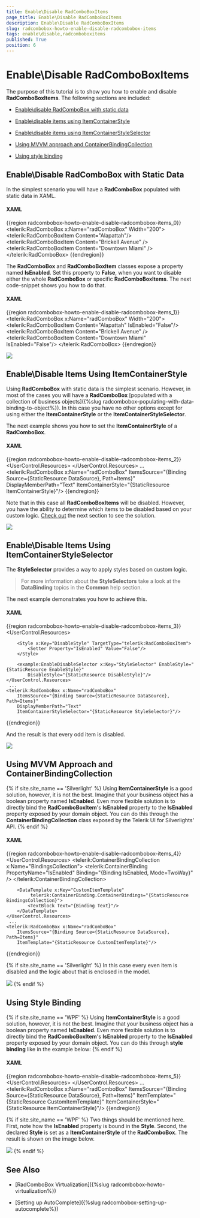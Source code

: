 ```yaml
---
title: Enable\Disable RadComboBoxItems
page_title: Enable\Disable RadComboBoxItems
description: Enable\Disable RadComboBoxItems
slug: radcombobox-howto-enable-disable-radcombobox-items
tags: enable\disable,radcomboboxitems
published: True
position: 6
---
```


# Enable\Disable RadComboBoxItems

The purpose of this tutorial is to show you how to enable and disable __RadComboBoxItems__. The following sections are included:

* [Enable\disable RadComboBox with static data](#enabledisable-radcombobox-with-static-data)

* [Enable\disable items using ItemContainerStyle](#enabledisable-items-using-itemcontainerstyle)

* [Enable\disable items using ItemContainerStyleSelector](#enabledisable-items-using-itemcontainerstyleselector)

* [Using MVVM approach and ContainerBindingCollection](#using-mvvm-approach-and-containerbindingcollection)

* [Using style binding](#using-style-binding)

## Enable\Disable RadComboBox with Static Data

In the simplest scenario you will have a __RadComboBox__ populated with static data in XAML.

#### __XAML__

{{region radcombobox-howto-enable-disable-radcombobox-items_0}}
	<telerik:RadComboBox x:Name="radComboBox" Width="200">
	    <telerik:RadComboBoxItem Content="Alapattah"/>
	    <telerik:RadComboBoxItem Content="Brickell Avenue" />
	    <telerik:RadComboBoxItem Content="Downtown Miami" />
	</telerik:RadComboBox>
{{endregion}}



The __RadComboBox__ and __RadComboBoxItem__ classes expose a property named __IsEnabled__. Set this property to __False__, when you want to disable either the whole __RadComboBox__ or specific __RadComboBoxItems__. The next code-snippet shows you how to do that.

#### __XAML__

{{region radcombobox-howto-enable-disable-radcombobox-items_1}}
	<telerik:RadComboBox x:Name="radComboBox" Width="200">
	    <telerik:RadComboBoxItem Content="Alapattah" IsEnabled="False"/>
	    <telerik:RadComboBoxItem Content="Brickell Avenue" />
	    <telerik:RadComboBoxItem Content="Downtown Miami" IsEnabled="False"/>
	</telerik:RadComboBox>
{{endregion}}

![](images/RadComboBox_HowTo_EnableDisableItems_010.png)

## Enable\Disable Items Using ItemContainerStyle

Using __RadComboBox__ with static data is the simplest scenario. However, in most of the cases you will have a __RadComboBox__ [populated with a collection of business objects]({%slug radcombobox-populating-with-data-binding-to-object%}). In this case you have no other options except for using either the __ItemContainerStyle__ or the __ItemContainerStyleSelector__.

The next example shows you how to set the __ItemContainerStyle__ of a __RadComboBox__.

#### __XAML__

{{region radcombobox-howto-enable-disable-radcombobox-items_2}}
	<UserControl.Resources>
	    <Style x:Key="ItemContainerStyle" TargetType="telerik:RadComboBoxItem">
	        <Setter Property="IsEnabled" Value="False"/>
	    </Style>
	</UserControl.Resources>
	 ...
	<telerik:RadComboBox x:Name="radComboBox"
	    ItemsSource="{Binding Source={StaticResource DataSource}, Path=Items}"
	    DisplayMemberPath="Text"
	    ItemContainerStyle="{StaticResource ItemContainerStyle}"/>
{{endregion}}

Note that in this case all __RadComboBoxItems__ will be disabled. However, you have the ability to determine which items to be disabled based on your custom logic. [Check out](#enabledisable-items-using-itemcontainerstyleselector) the next section to see the solution.

![](images/RadComboBox_HowTo_EnableDisableItems_020.png)

## Enable\Disable Items Using ItemContainerStyleSelector

The __StyleSelector__ provides a way to apply styles based on custom logic.

>For more information about the __StyleSelectors__ take a look at the __DataBinding__ topics in the __Common__ help section. 

The next example demonstrates you how to achieve this.

#### __XAML__

{{region radcombobox-howto-enable-disable-radcombobox-items_3}}
	<UserControl.Resources>
	    <Style x:Key="EnableStyle" TargetType="telerik:RadComboBoxItem">
	        <Setter Property="IsEnabled" Value="True"/>
	    </Style>
	
	    <Style x:Key="DisableStyle" TargetType="telerik:RadComboBoxItem">
	        <Setter Property="IsEnabled" Value="False"/>
	    </Style>
	
	    <example:EnableDisableSelector x:Key="StyleSelector" EnableStyle="{StaticResource EnableStyle}"
	        DisableStyle="{StaticResource DisableStyle}"/>
	</UserControl.Resources>
	 ...
	<telerik:RadComboBox x:Name="radComboBox"
	    ItemsSource="{Binding Source={StaticResource DataSource}, Path=Items}"
	    DisplayMemberPath="Text"
	    ItemContainerStyleSelector="{StaticResource StyleSelector}"/>
{{endregion}}

And the result is that every odd item is disabled.

![](images/RadComboBox_HowTo_EnableDisableItems_030.png)

## Using MVVM Approach and ContainerBindingCollection

{% if site.site_name == 'Silverlight' %}
Using __ItemContainerStyle__ is a good solution, however, it is not the best. Imagine that your business object has a boolean property named __IsEnabled__. Even more flexible solution is to directly bind the __RadComboBoxItem__'s __IsEnabled__ property to the __IsEnabled__ property exposed by your domain object. You can do this through the __ContainerBindingCollection__ class exposed by the Telerik UI for Silverlights' API.
{% endif %}

#### __XAML__

{{region radcombobox-howto-enable-disable-radcombobox-items_4}}
	<UserControl.Resources>
	    <telerik:ContainerBindingCollection x:Name="BindingsCollection">
	        <telerik:ContainerBinding PropertyName="IsEnabled" Binding="{Binding IsEnabled, Mode=TwoWay}" />
	    </telerik:ContainerBindingCollection>
	
	    <DataTemplate x:Key="CustomItemTemplate"
	         telerik:ContainerBinding.ContainerBindings="{StaticResource BindingsCollection}">
	        <TextBlock Text="{Binding Text}"/>
	    </DataTemplate>
	</UserControl.Resources>
	 ...
	<telerik:RadComboBox x:Name="radComboBox"
	    ItemsSource="{Binding Source={StaticResource DataSource}, Path=Items}"
	    ItemTemplate="{StaticResource CustomItemTemplate}"/>
{{endregion}}

{% if site.site_name == 'Silverlight' %}
In this case every even item is disabled and the logic about that is enclosed in the model.

![](images/RadComboBox_HowTo_EnableDisableItems_040.png)
{% endif %}

## Using Style Binding

{% if site.site_name == 'WPF' %}
Using __ItemContainerStyle__ is a good solution, however, it is not the best. Imagine that your business object has a boolean property named __IsEnabled__. Even more flexible solution is to directly bind the __RadComboBoxItem__'s __IsEnabled__ property to the __IsEnabled__ property exposed by your domain object. You can do this through __style binding__ like in the example below:
{% endif %}

#### __XAML__

{{region radcombobox-howto-enable-disable-radcombobox-items_5}}
	<UserControl.Resources>
	    <Style x:Key="ItemContainerStyle" TargetType="{x:Type telerik:RadComboBoxItem}">
	        <Setter Property="IsEnabled" Value="{Binding IsEnabled}"/>
	    </Style>
	</UserControl.Resources>
	 ...
	<telerik:RadComboBox x:Name="radComboBox"
	    ItemsSource="{Binding Source={StaticResource DataSource}, Path=Items}"
	    ItemTemplate="{StaticResource CustomItemTemplate}"
	    ItemContainerStyle="{StaticResource ItemContainerStyle}"/>
{{endregion}}

{% if site.site_name == 'WPF' %}
Two things should be mentioned here. First, note how the __IsEnabled__ property is bound in the __Style__. Second, the declared __Style__ is set as a __ItemContainerStyle__ of the __RadComboBox__. The result is shown on the image below.

![](images/RadComboBox_HowTo_EnableDisableItems_040_WPF.png)
{% endif %}

## See Also

 * [RadComboBox Virtualization]({%slug radcombobox-howto-virtualization%})

 * [Setting up AutoComplete]({%slug radcombobox-setting-up-autocomplete%})
